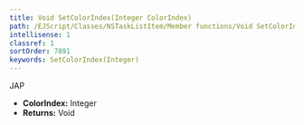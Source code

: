 ```yaml
---
title: Void SetColorIndex(Integer ColorIndex)
path: /EJScript/Classes/NSTaskListItem/Member functions/Void SetColorIndex(Integer p_0)
intellisense: 1
classref: 1
sortOrder: 7891
keywords: SetColorIndex(Integer)
---
```



JAP



* **ColorIndex:** Integer
* **Returns:** Void


